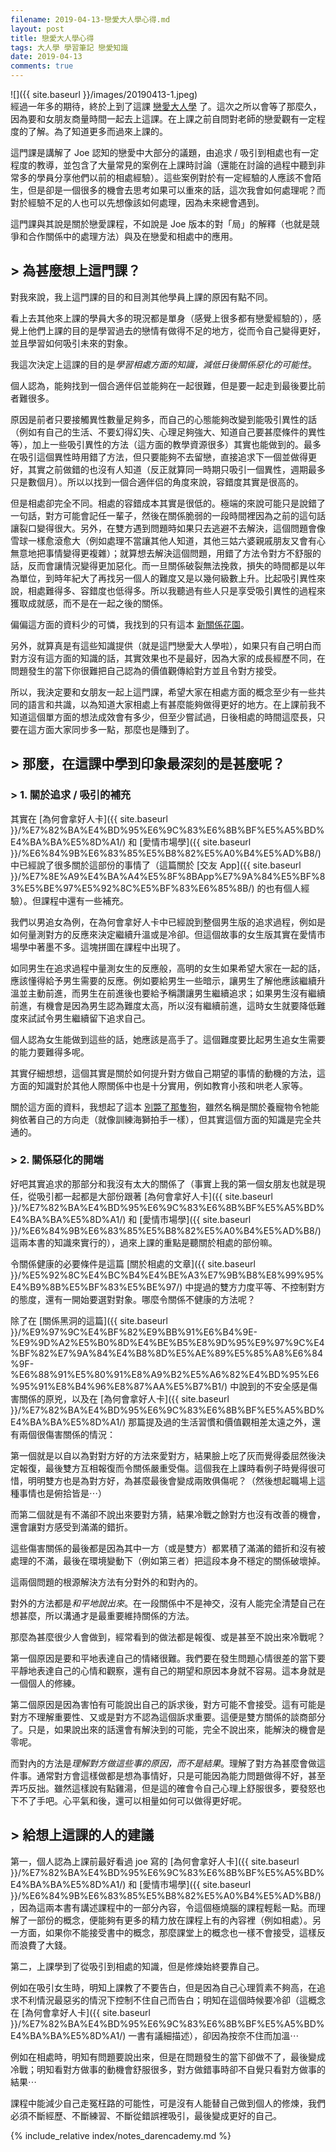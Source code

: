 ```yaml
---
filename: 2019-04-13-戀愛大人學心得.md
layout: post
title: 戀愛大人學心得
tags: 大人學 學習筆記 戀愛知識
date: 2019-04-13
comments: true
---
```


![]({{ site.baseurl }}/images/20190413-1.jpeg)  
經過一年多的期待，終於上到了這課 [戀愛大人學](https://shop.darencademy.com/product/view/id/29) 了。這次之所以會等了那麼久，因為要和女朋友商量時間一起去上這課。在上課之前自問對老師的戀愛觀有一定程度的了解。為了知道更多而過來上課的。

這門課是講解了 Joe 認知的戀愛中大部分的議題，由追求 / 吸引到相處也有一定程度的教導，並包含了大量常見的案例在上課時討論（還能在討論的過程中聽到非常多的學員分享他們以前的相處經驗）。這些案例對於有一定經驗的人應該不會陌生，但是卻是一個很多的機會去思考如果可以重來的話，這次我會如何處理呢？而對於經驗不足的人也可以先想像該如何處理，因為未來總會遇到。

這門課與其說是關於戀愛課程，不如說是 Joe 版本的對「局」的解釋（也就是競爭和合作關係中的處理方法）與及在戀愛和相處中的應用。

## > 為甚麼想上這門課？

對我來說，我上這門課的目的和目測其他學員上課的原因有點不同。

看上去其他來上課的學員大多的現況都是單身（感覺上很多都有戀愛經驗的），感覺上他們上課的目的是學習過去的戀情有做得不足的地方，從而令自己變得更好，並且學習如何吸引未來的對象。

我這次決定上這課的目的是*學習相處方面的知識，減低日後關係惡化的可能性*。

個人認為，能夠找到一個合適伴侣並能夠在一起很難，但是要一起走到最後要比前者難很多。

原因是前者只要接觸異性數量足夠多，而自己的心態能夠改變到能吸引異性的話（例如有自己的生活、不要幻得幻失、心理足夠強大、知道自己要甚麼條件的異性等），加上一些吸引異性的方法（這方面的教學資源很多）其實也能做到的。最多在吸引這個異性時用錯了方法，但只要能夠不去留戀，直接追求下一個並做得更好，其實之前做錯的也沒有人知道（反正就算同一時期只吸引一個異性，週期最多只是數個月）。所以以找到一個合適伴侣的角度來說，容錯度其實是很高的。

但是相處卻完全不同。相處的容錯成本其實是很低的。極端的來說可能只是說錯了一句話，對方可能會記任一輩子，然後在關係脆弱的一段時間裡因為之前的這句話讓裂口變得很大。另外，在雙方遇到問題時如果只去逃避不去解決，這個問題會像雪球一樣愈滾愈大（例如處理不當讓其他人知道，其他三姑六婆親戚朋友又會有心無意地把事情變得更複雜）；就算想去解決這個問題，用錯了方法令對方不舒服的話，反而會讓情況變得更加惡化。而一旦關係破裂無法挽救，損失的時間都是以年為單位，到時年紀大了再找另一個人的難度又是以幾何級數上升。比起吸引異性來說，相處難得多、容錯度也低得多。所以我聽過有些人只是享受吸引異性的過程來獲取成就感，而不是在一起之後的關係。

偏偏這方面的資料少的可憐，我找到的只有這本 [新關係花園](http://www.eslite.com/product.aspx?pgid=1001133212643733&kw=%E9%97%9C%E4%BF%82%E8%8A%B1%E5%9C%92&pi=0)。

另外，就算真是有這些知識提供（就是這門戀愛大人學啦），如果只有自己明白而對方沒有這方面的知識的話，其實效果也不是最好，因為大家的成長經歷不同，在問題發生的當下你很難把自己認為的價值觀傳給對方並且令對方接受。

所以，我決定要和女朋友一起上這門課，希望大家在相處方面的概念至少有一些共同的語言和共識，以為知道大家相處上有甚麼能夠做得更好的地方。在上課前我不知道這個單方面的想法成效會有多少，但至少嘗試過，日後相處的時間這麼長，只要在這方面大家同步多一點，那麼也是賺到了。

## > 那麼，在這課中學到印象最深刻的是甚麼呢？

### > 1. 關於追求 / 吸引的補充

其實在 [為何會拿好人卡]({{ site.baseurl }}/%E7%82%BA%E4%BD%95%E6%9C%83%E6%8B%BF%E5%A5%BD%E4%BA%BA%E5%8D%A1/) 和 [愛情市場學]({{ site.baseurl }}/%E6%84%9B%E6%83%85%E5%B8%82%E5%A0%B4%E5%AD%B8/) 中已經說了很多關於這部份的事情了（這篇關於 [交友 App]({{ site.baseurl }}/%E7%8E%A9%E4%BA%A4%E5%8F%8BApp%E7%9A%84%E5%BF%83%E5%BE%97%E5%92%8C%E5%BF%83%E6%85%8B/) 的也有個人經驗）。但課程中還有一些補充。

我們以男追女為例，在為何會拿好人卡中已經說到整個男生版的追求過程，例如是如何量測對方的反應來決定繼續升溫或是冷卻。但這個故事的女生版其實在愛情市場學中著墨不多。這塊拼圖在課程中出現了。

如同男生在追求過程中量測女生的反應般，高明的女生如果希望大家在一起的話，應該懂得給予男生需要的反應。例如要給男生一些暗示，讓男生了解他應該繼續升溫並主動前進，而男生在前進後也要給予稱讚讓男生繼續追求；如果男生沒有繼續前進，有機會是因為男生認為難度太高，所以沒有繼續前進，這時女生就要降低難度來試試令男生繼續留下追求自己。

個人認為女生能做到這些的話，她應該是高手了。這個難度要比起男生追女生需要的能力要難得多呢。

其實仔細想想，這個其實是關於如何提升對方做自己期望的事情的動機的方法，這方面的知識對於其他人際關係中也是十分實用，例如教育小孩和哄老人家等。

關於這方面的資料，我想起了這本 [別斃了那隻狗](https://www.books.com.tw/products/0010546630)，雖然名稱是關於養寵物令牠能夠依著自己的方向走（就像訓練海獅拍手一樣），但其實這個方面的知識是完全共通的。

### > 2. 關係惡化的開端

好吧其實追求的那部分和我沒有太大的關係了（事實上我的第一個女朋友也就是現任，從吸引都一起都是大部份跟著 [為何會拿好人卡]({{ site.baseurl }}/%E7%82%BA%E4%BD%95%E6%9C%83%E6%8B%BF%E5%A5%BD%E4%BA%BA%E5%8D%A1/) 和 [愛情市場學]({{ site.baseurl }}/%E6%84%9B%E6%83%85%E5%B8%82%E5%A0%B4%E5%AD%B8/) 這兩本書的知識來實行的），過來上課的重點是聽關於相處的部份嘛。

令關係健康的必要條件是這篇 [關於相處的文章]({{ site.baseurl }}/%E5%92%8C%E4%BC%B4%E4%BE%A3%E7%9B%B8%E8%99%95%E4%B9%8B%E5%BF%83%E5%BE%97/) 中提過的雙方力度平等、不控制對方的態度，還有一開始要選對對象。哪麼令關係不健康的方法呢？

除了在 [關係黑洞的這篇]({{ site.baseurl }}/%E9%97%9C%E4%BF%82%E9%BB%91%E6%B4%9E-%E9%9D%A2%E5%B0%8D%E4%BE%B5%E8%9D%95%E9%97%9C%E4%BF%82%E7%9A%84%E4%B8%8D%E5%AE%89%E5%85%A8%E6%84%9F-%E6%88%91%E5%80%91%E8%A9%B2%E5%A6%82%E4%BD%95%E6%95%91%E8%B4%96%E8%87%AA%E5%B7%B1/) 中說到的不安全感是傷害關係的原兇，以及在 [為何會拿好人卡]({{ site.baseurl }}/%E7%82%BA%E4%BD%95%E6%9C%83%E6%8B%BF%E5%A5%BD%E4%BA%BA%E5%8D%A1/) 那篇提及過的生活習慣和價值觀相差太遠之外，還有兩個很傷害關係的情況：

第一個就是以自以為對對方好的方法來愛對方，結果臉上吃了灰而覺得委屈然後決定報復，最後雙方互相報復而令關係嚴重受傷。這個我在上課時看例子時覺得很可惜，明明雙方也是為對方好，為甚麼最後會變成兩敗俱傷呢？（然後想起職場上這種事情也是俯拾皆是⋯）

而第二個就是有不滿卻不說出來要對方猜，結果冷戰之餘對方也沒有改善的機會，還會讓對方感受到滿滿的錯折。

這些傷害關係的最後都是因為其中一方（或是雙方）都累積了滿滿的錯折和沒有被處理的不滿，最後在環境變動下（例如第三者）把這段本身不穩定的關係破壞掉。

這兩個問題的根源解決方法有分對外的和對內的。

對外的方法都是*和平地說出來*。在一段關係中不是神交，沒有人能完全清楚自己在想甚麼，所以溝通才是最重要維持關係的方法。

那麼為甚麼很少人會做到，經常看到的做法都是報復、或是甚至不說出來冷戰呢？

第一個原因是要和平地表達自己的情緒很難。我們要在發生問題心情很差的當下要平靜地表達自己的心情和觀察，還有自己的期望和原因本身就不容易。這本身就是一個個人的修練。

第二個原因是因為害怕有可能說出自己的訴求後，對方可能不會接受。這有可能是對方不理解重要性、又或是對方不認為這個訴求重要。這便是雙方關係的談商部分了。只是，如果說出來的話還會有解決到的可能，完全不說出來，能解決的機會是零呢。

而對內的方法是*理解對方做這些事的原因，而不是結果*。理解了對方為甚麼會做這件事。通常對方會這樣做都是想為事情好，只是可能因為能力問題做得不好，甚至弄巧反拙。雖然這樣說有點雞湯，但是這的確會令自己心理上舒服很多，要發怒也下不了手吧。心平氣和後，還可以相量如何可以做得更好呢。

## > 給想上這課的人的建議

第一，個人認為上課前最好看過 joe 寫的 [為何會拿好人卡]({{ site.baseurl }}/%E7%82%BA%E4%BD%95%E6%9C%83%E6%8B%BF%E5%A5%BD%E4%BA%BA%E5%8D%A1/) 和 [愛情市場學]({{ site.baseurl }}/%E6%84%9B%E6%83%85%E5%B8%82%E5%A0%B4%E5%AD%B8/)，因為這兩本書有講述課程中的一部分內容，令這個極燒腦的課程輕鬆一點。而理解了一部份的概念，便能夠有更多的精力放在課程上有的內容裡（例如相處）。另一方面，如果你不能接受書中的概念，那麼課堂上的概念也一樣不會接受，這樣反而浪費了大錢。

第二，上課學到了從吸引到相處的知識，但是修煉始終要靠自己。

例如在吸引女生時，明知上課教了不要告白，但是因為自己心理質素不夠高，在追求不利情況最惡劣的情況下控制不住自己而告白；明知在這個時候要冷卻（這概念在 [為何會拿好人卡]({{ site.baseurl }}/%E7%82%BA%E4%BD%95%E6%9C%83%E6%8B%BF%E5%A5%BD%E4%BA%BA%E5%8D%A1/) 一書有議細描述），卻因為按奈不住而加溫⋯

例如在相處時，明知有問題要說出來，但是在問題發生的當下卻做不了，最後變成冷戰；明知看對方做事的動機會舒服很多，對方做錯事時卻不自覺只看對方做事的結果⋯

課程中能減少自己走冤枉路的可能性，可是沒有人能替自己做到個人的修煉，我們必須不斷經歷、不斷練習、不斷從錯誤裡吸引，最後變成更好的自己。

{% include_relative index/notes_darencademy.md %}


